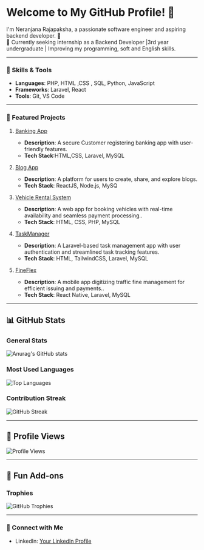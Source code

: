 # Welcome to My GitHub Profile! 👋

I'm Neranjana Rajapaksha, a passionate software engineer and aspiring backend developer. 🚀  
🌟 Currently seeking internship as a Backend Developer |3rd year undergraduate | Improving my programming, soft and English skills.  

---

### 🚀 Skills & Tools
- **Languages**: PHP, HTML ,CSS , SQL, Python, JavaScript
- **Frameworks**: Laravel, React
- **Tools**: Git, VS Code

---

### 🌟 Featured Projects
1. [Banking App](https://github.com/SNeranjanaRajapaksha/Banking_System.git)  
   - **Description**: A secure Customer registering banking app with user-friendly features.
   - **Tech Stack**:HTML,CSS, Laravel, MySQL
   
2. [Blog App](https://github.com/SNeranjanaRajapaksha/BlogApp.git)  
   - **Description**: A platform for users to create, share, and explore blogs.
   - **Tech Stack**: ReactJS, Node.js, MySQ

3. [Vehicle Rental System](https://github.com/SNeranjanaRajapaksha/RentalApp.git)  
   - **Description**:  A web app for booking vehicles with real-time availability and seamless payment processing..
   - **Tech Stack**: HTML, CSS, PHP, MySQL

4. [TaskManager](https://github.com/SNeranjanaRajapaksha/TaskApp.git)  
   - **Description**:  A Laravel-based task management app with user authentication and streamlined task tracking features.
   - **Tech Stack**: HTML, TailwindCSS, Laravel, MySQL

5. [FineFlex](https://github.com/Nipuni102/Fineflex.git)  
   - **Description**: A mobile app digitizing traffic fine management for efficient issuing and payments..
   - **Tech Stack**: React Native, Laravel, MySQL


---

## 📊 GitHub Stats

### General Stats
![Anurag's GitHub stats](https://github-readme-stats.vercel.app/api?username=SNeranjanaRajapaksha&show_icons=true&theme=radical)

### Most Used Languages
![Top Languages](https://github-readme-stats.vercel.app/api/top-langs/?username=SNeranjanaRajapaksha&layout=compact&theme=radical)

### Contribution Streak
![GitHub Streak](https://github-readme-streak-stats.herokuapp.com/?user=SNeranjanaRajapaksha&theme=radical)

---

## 🌟 Profile Views
![Profile Views](https://komarev.com/ghpvc/?username=SNeranjanaRajapaksha&style=flat-square&color=blue)

---

## 🚀 Fun Add-ons

### Trophies
![GitHub Trophies](https://github-profile-trophy.vercel.app/?username=SNeranjanaRajapaksha&theme=radical&no-frame=true)

---

### 🔗 Connect with Me
- LinkedIn: [Your LinkedIn Profile](https://linkedin.com/in/SNeranjanaRajapaksha)








